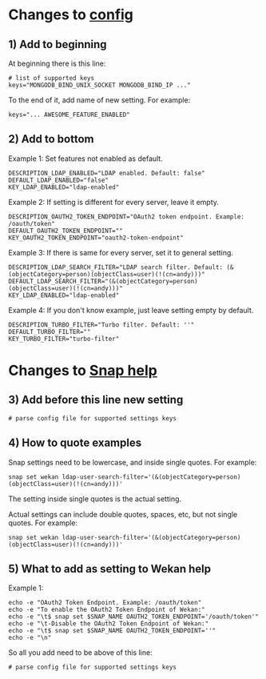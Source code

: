 # Changes to [config](https://github.com/wekan/wekan/blob/edge/snap-src/bin/config)

## 1) Add to beginning

At beginning there is this line:
```
# list of supported keys
keys="MONGODB_BIND_UNIX_SOCKET MONGODB_BIND_IP ..."
```
To the end of it, add name of new setting. For example:
```
keys="... AWESOME_FEATURE_ENABLED"
```

## 2) Add to bottom

Example 1: Set features not enabled as default.
```
DESCRIPTION_LDAP_ENABLED="LDAP enabled. Default: false"
DEFAULT_LDAP_ENABLED="false"
KEY_LDAP_ENABLED="ldap-enabled"
```
Example 2: If setting is different for every server, leave it empty.
```
DESCRIPTION_OAUTH2_TOKEN_ENDPOINT="OAuth2 token endpoint. Example: /oauth/token"
DEFAULT_OAUTH2_TOKEN_ENDPOINT=""
KEY_OAUTH2_TOKEN_ENDPOINT="oauth2-token-endpoint"
```
Example 3: If there is same for every server, set it to general setting.
```
DESCRIPTION_LDAP_SEARCH_FILTER="LDAP search filter. Default: (&(objectCategory=person)(objectClass=user)(!(cn=andy)))"
DEFAULT_LDAP_SEARCH_FILTER="(&(objectCategory=person)(objectClass=user)(!(cn=andy)))"
KEY_LDAP_ENABLED="ldap-enabled"
```
Example 4: If you don't know example, just leave setting empty by default.
```
DESCRIPTION_TURBO_FILTER="Turbo filter. Default: ''"
DEFAULT_TURBO_FILTER=""
KEY_TURBO_FILTER="turbo-filter"
```

# Changes to [Snap help](https://github.com/wekan/wekan/blob/edge/snap-src/bin/wekan-help)

## 3) Add before this line new setting

```
# parse config file for supported settings keys
```
## 4) How to quote examples

Snap settings need to be lowercase, and inside single quotes. For example:
```
snap set wekan ldap-user-search-filter='(&(objectCategory=person)(objectClass=user)(!(cn=andy)))'
```
The setting inside single quotes is the actual setting.

Actual settings can include double quotes, spaces, etc, but not single quotes. For example:
```
snap set wekan ldap-user-search-filter='(&(objectCategory=person)(objectClass=user)(!(cn=andy)))'
```

## 5) What to add as setting to Wekan help

Example 1:
```
echo -e "OAuth2 Token Endpoint. Example: /oauth/token"
echo -e "To enable the OAuth2 Token Endpoint of Wekan:"
echo -e "\t$ snap set $SNAP_NAME OAUTH2_TOKEN_ENDPOINT='/oauth/token'"
echo -e "\t-Disable the OAuth2 Token Endpoint of Wekan:"
echo -e "\t$ snap set $SNAP_NAME OAUTH2_TOKEN_ENDPOINT=''"
echo -e "\n"
```
So all you add need to be above of this line:
```
# parse config file for supported settings keys
```